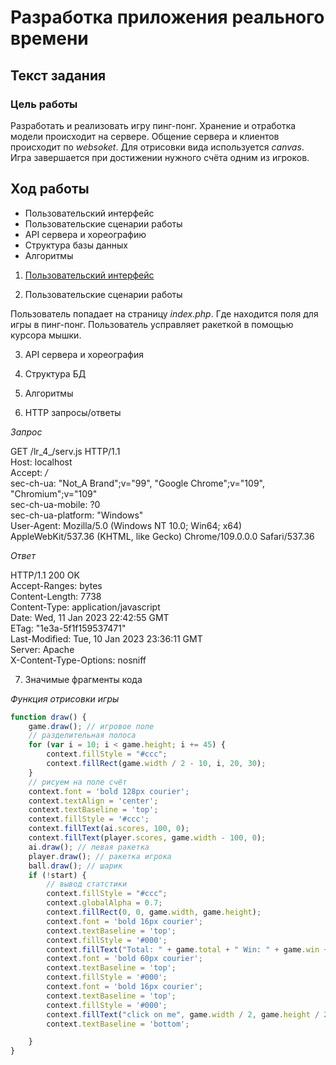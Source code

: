 # Разработка приложения реального времени
## Текст задания
### Цель работы
Разработать и реализовать игру пинг-понг. Хранение и отработка модели происходит на сервере. Общение сервера и клиентов происходит по *websoket*. Для отрисовки вида используется *canvas*. Игра завершается при достижении нужного счёта одним из игроков.
## Ход работы
- Пользовательский интерфейс
- Пользовательские сценарии работы
- API сервера и хореографию
- Структура базы данных
- Алгоритмы
1) [Пользовательский интерфейс](https://www.figma.com/file/OmdQOaygiM84p9MuDEr4Aa/IS_lr_4?node-id=0%3A1&t=1VZWs9ntujbsojhk-1)

2) Пользовательские сценарии работы

Пользователь попадает на страницу *index.php*. Где находится поля для игры в пинг-понг. Пользователь усправляет ракеткой в помощью курсора мышки.

3. API сервера и хореография



4. Структура БД

5. Алгоритмы

6. HTTP запросы/ответы

*Запрос*

GET /lr_4_/serv.js HTTP/1.1 <br>
Host: localhost <br>
Accept: */* <br>
sec-ch-ua: "Not_A Brand";v="99", "Google Chrome";v="109", "Chromium";v="109" <br>
sec-ch-ua-mobile: ?0 <br>
sec-ch-ua-platform: "Windows" <br>
User-Agent: Mozilla/5.0 (Windows NT 10.0; Win64; x64) AppleWebKit/537.36 (KHTML, like Gecko) Chrome/109.0.0.0 Safari/537.36 <br>

*Ответ*

HTTP/1.1 200 OK <br>
Accept-Ranges: bytes <br>
Content-Length: 7738 <br>
Content-Type: application/javascript <br>
Date: Wed, 11 Jan 2023 22:42:55 GMT <br>
ETag: "1e3a-5f1f159537471" <br>
Last-Modified: Tue, 10 Jan 2023 23:36:11 GMT <br>
Server: Apache <br>
X-Content-Type-Options: nosniff <br>

7. Значимые фрагменты кода

*Функция отрисовки игры*
```js
function draw() {
    game.draw(); // игровое поле
    // разделительная полоса
    for (var i = 10; i < game.height; i += 45) {
        context.fillStyle = "#ccc";
        context.fillRect(game.width / 2 - 10, i, 20, 30);
    }
    // рисуем на поле счёт
    context.font = 'bold 128px courier';
    context.textAlign = 'center';
    context.textBaseline = 'top';
    context.fillStyle = '#ccc';
    context.fillText(ai.scores, 100, 0);
    context.fillText(player.scores, game.width - 100, 0);
    ai.draw(); // левая ракетка
    player.draw(); // ракетка игрока
    ball.draw(); // шарик
    if (!start) {
        // вывод статстики
        context.fillStyle = "#ccc";
        context.globalAlpha = 0.7;
        context.fillRect(0, 0, game.width, game.height);
        context.font = 'bold 16px courier';
        context.textBaseline = 'top';
        context.fillStyle = '#000';
        context.fillText("Total: " + game.total + " Win: " + game.win + " Lose: " + game.lose, game.width / 2, 0);
        context.font = 'bold 60px courier';
        context.textBaseline = 'top';
        context.fillStyle = '#000';
        context.font = 'bold 16px courier';
        context.textBaseline = 'top';
        context.fillStyle = '#000';
        context.fillText("click on me", game.width / 2, game.height / 2 + 25);
        context.textBaseline = 'bottom';

    }
}
```

